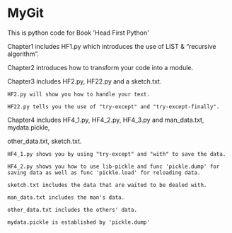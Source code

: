 # MyGit

This is python code for Book 'Head First Python'

Chapter1 includes HF1.py which introduces the use of LIST & “recursive algorithm”.

Chapter2 introduces how to transform your code into a module.

Chapter3 includes HF2.py, HF22.py and a sketch.txt.
	
	HF2.py will show you how to handle your text.

	HF22.py tells you the use of "try-except" and "try-except-finally".

Chapter4 includes HF4_1.py, HF4_2.py, HF4_3.py and man_data.txt, mydata.pickle, 

other_data.txt, sketch.txt.

	
	HF4_1.py shows you by using "try-except" and "with" to save the data.

	HF4_2.py shows you how to use lib-pickle and func 'pickle.dump' for saving data as well as func 'pickle.load' for reloading data.

	sketch.txt includes the data that are waited to be dealed with.

	man_data.txt includes the man's data.

	other_data.txt includes the others' data.

	mydata.pickle is established by 'pickle.dump'
